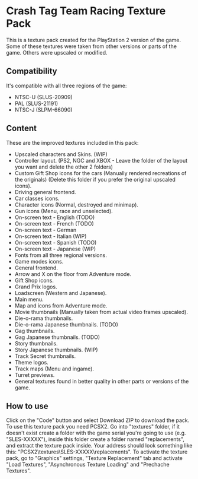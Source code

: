 # Crash Tag Team Racing Texture Pack
This is a texture pack created for the PlayStation 2 version of the game. Some of these textures were taken from other versions or parts of the game. Others were upscaled or modified.
## Compatibility
It's compatible with all three regions of the game:
-   NTSC-U (SLUS-20909)
-   PAL (SLUS-21191)
-   NTSC-J (SLPM-66090)
## Content
These are the improved textures included in this pack:
-   Upscaled characters and Skins. (WIP)
-   Controller layout. (PS2, NGC and XBOX - Leave the folder of the layout you want and delete the other 2 folders)
-   Custom Gift Shop icons for the cars (Manually rendered recreations of the originals) (Delete this folder if you prefer the original upscaled icons).
-   Driving general frontend.
-   Car classes icons.
-   Character icons (Normal, destroyed and minimap).
-   Gun icons (Menu, race and unselected).
-   On-screen text - English (TODO)
-   On-screen text - French (TODO)
-   On-screen text - German
-   On-screen text - Italian (WIP)
-   On-screen text - Spanish (TODO)
-   On-screen text - Japanese (WIP)
-   Fonts from all three regional versions.
-   Game modes icons.
-   General frontend.
-   Arrow and X on the floor from Adventure mode.
-   Gift Shop icons.
-   Grand Prix logos.
-   Loadscreen (Western and Japanese).
-   Main menu.
-   Map and icons from Adventure mode.
-   Movie thumbnails (Manually taken from actual video frames upscaled).
-   Die-o-rama thumbnails.
-   Die-o-rama Japanese thumbnails. (TODO)
-   Gag thumbnails.
-   Gag Japanese thumbnails. (TODO)
-   Story thumbnails.
-   Story Japanese thumbnails. (WIP)
-   Track Secret thumbnails.
-   Theme logos.
-   Track maps (Menu and ingame).
-   Turret previews.
-   General textures found in better quality in other parts or versions of the game.
## How to use
Click on the "Code" button and select Download ZIP to download the pack. To use this texture pack you need PCSX2. Go into "textures" folder, if it doesn't exist create a folder with the game serial you're going to use (e.g. "SLES-XXXXX"), inside this folder create a folder named "replacements", and extract the texture pack inside. Your address should look something like this: "PCSX2\textures\SLES-XXXXX\replacements". To activate the texture pack, go to "Graphics" settings, "Texture Replacement" tab and activate "Load Textures", "Asynchronous Texture Loading" and "Prechache Textures".
